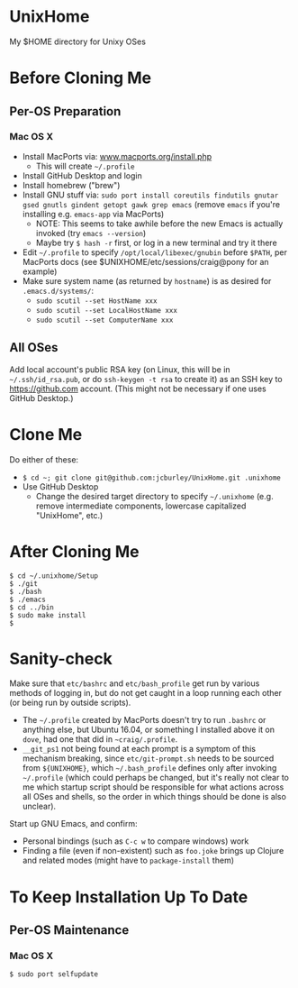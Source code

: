# UnixHome
My $HOME directory for Unixy OSes

# Before Cloning Me

## Per-OS Preparation
### Mac OS X
- Install MacPorts via: www.macports.org/install.php
  - This will create `~/.profile`
- Install GitHub Desktop and login
- Install homebrew ("brew")
- Install GNU stuff via:
    `sudo port install coreutils findutils gnutar gsed gnutls gindent getopt gawk grep emacs` (remove `emacs` if you're installing e.g. `emacs-app` via MacPorts)
  - NOTE: This seems to take awhile before the new Emacs is actually invoked (try `emacs --version`)
  - Maybe try `$ hash -r` first, or log in a new terminal and try it there
- Edit `~/.profile` to specify `/opt/local/libexec/gnubin` before `$PATH`, per MacPorts docs (see $UNIXHOME/etc/sessions/craig@pony for an example)
- Make sure system name (as returned by `hostname`) is as desired for `.emacs.d/systems/`:
  - `sudo scutil --set HostName xxx`
  - `sudo scutil --set LocalHostName xxx`
  - `sudo scutil --set ComputerName xxx`

## All OSes
Add local account's public RSA key (on Linux, this will be in `~/.ssh/id_rsa.pub`, or do `ssh-keygen -t rsa` to create it) as an SSH key to https://github.com account. (This might not be necessary if one uses GitHub Desktop.)

# Clone Me
Do either of these:
- `$ cd ~; git clone git@github.com:jcburley/UnixHome.git .unixhome`
- Use GitHub Desktop
  - Change the desired target directory to specify `~/.unixhome` (e.g. remove intermediate components, lowercase capitalized "UnixHome", etc.)

# After Cloning Me
```
$ cd ~/.unixhome/Setup
$ ./git
$ ./bash
$ ./emacs
$ cd ../bin
$ sudo make install
$
```

# Sanity-check
Make sure that `etc/bashrc` and `etc/bash_profile` get run by various methods of logging in, but do not get caught in a loop running each other (or being run by outside scripts).
- The `~/.profile` created by MacPorts doesn't try to run `.bashrc` or anything else, but Ubuntu 16.04, or something I installed above it on `dove`, had one that did in `~craig/.profile`.
- `__git_ps1` not being found at each prompt is a symptom of this mechanism breaking, since `etc/git-prompt.sh` needs to be sourced from `${UNIXHOME}`, which `~/.bash_profile` defines only after invoking `~/.profile` (which could perhaps be changed, but it's really not clear to me which startup script should be responsible for what actions across all OSes and shells, so the order in which things should be done is also unclear).

Start up GNU Emacs, and confirm:
- Personal bindings (such as `C-c w` to compare windows) work
- Finding a file (even if non-existent) such as `foo.joke` brings up Clojure and related modes (might have to `package-install` them)

# To Keep Installation Up To Date

## Per-OS Maintenance
### Mac OS X
```
$ sudo port selfupdate
```

